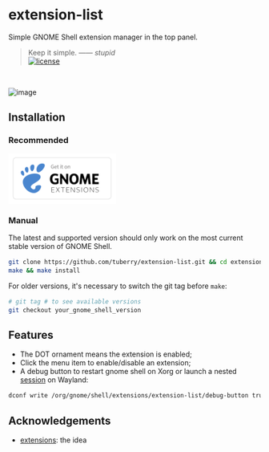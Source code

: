 # extension-list

Simple GNOME Shell extension manager in the top panel.
> Keep it simple. —— *stupid*<br>
[![license]](/LICENSE)
</br>

![image](https://user-images.githubusercontent.com/17917040/92874384-939c5c80-f43a-11ea-9e2a-887a113efaf2.png)

## Installation

### Recommended

[<img src="https://raw.githubusercontent.com/andyholmes/gnome-shell-extensions-badge/master/get-it-on-ego.svg?sanitize=true" alt="Get it on GNOME Extensions" height="100" align="middle">][EGO]

### Manual

The latest and supported version should only work on the most current stable version of GNOME Shell.

```bash
git clone https://github.com/tuberry/extension-list.git && cd extension-list
make && make install
```

For older versions, it's necessary to switch the git tag before `make`:

```bash
# git tag # to see available versions
git checkout your_gnome_shell_version
```

## Features

* The DOT ornament means the extension is enabled;
* Click the menu item to enable/disable an extension;
* A debug button to restart gnome shell on Xorg or launch a nested [session](https://wiki.gnome.org/Projects/GnomeShell/Development) on Wayland:

 ```bash
dconf write /org/gnome/shell/extensions/extension-list/debug-button true
```

## Acknowledgements

* [extensions](https://github.com/petres/gnome-shell-extension-extensions): the idea

[license]:https://img.shields.io/badge/license-GPLv3-green.svg
[EGO]:https://extensions.gnome.org/extension/3088/extension-list/
